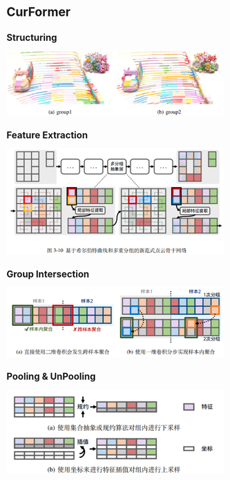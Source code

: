 # CurFormer

## Structuring
![img.png](doc/sturcturing.png)

## Feature Extraction
![img.png](doc/pfe.png)

## Group Intersection
![img.png](doc/group_intersection.png)

## Pooling & UnPooling
![img.png](doc/pool.png)